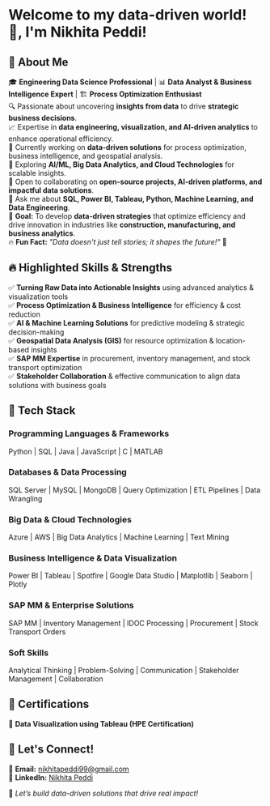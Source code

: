 # Welcome to my data-driven world! 👋, I'm Nikhita Peddi!

## 🚀 About Me

🎓 **Engineering Data Science Professional** | 📊 **Data Analyst & Business Intelligence Expert** | 🏗️ **Process Optimization Enthusiast**  
🔍 Passionate about uncovering **insights from data** to drive **strategic business decisions**.  
📈 Expertise in **data engineering, visualization, and AI-driven analytics** to enhance operational efficiency.  
🔭 Currently working on **data-driven solutions** for process optimization, business intelligence, and geospatial analysis.  
🌱 Exploring **AI/ML, Big Data Analytics, and Cloud Technologies** for scalable insights.  
👯 Open to collaborating on **open-source projects, AI-driven platforms, and impactful data solutions**.  
💬 Ask me about **SQL, Power BI, Tableau, Python, Machine Learning, and Data Engineering**.  
🎯 **Goal:** To develop **data-driven strategies** that optimize efficiency and drive innovation in industries like **construction, manufacturing, and business analytics**.  
🔥 **Fun Fact:** *"Data doesn't just tell stories; it shapes the future!"* 🚀  

## 🔥 Highlighted Skills & Strengths
✅ **Turning Raw Data into Actionable Insights** using advanced analytics & visualization tools  
✅ **Process Optimization & Business Intelligence** for efficiency & cost reduction  
✅ **AI & Machine Learning Solutions** for predictive modeling & strategic decision-making  
✅ **Geospatial Data Analysis (GIS)** for resource optimization & location-based insights  
✅ **SAP MM Expertise** in procurement, inventory management, and stock transport optimization  
✅ **Stakeholder Collaboration** & effective communication to align data solutions with business goals  

## 🔨 Tech Stack

### **Programming Languages & Frameworks**
Python | SQL | Java | JavaScript | C | MATLAB  

### **Databases & Data Processing**
SQL Server | MySQL | MongoDB | Query Optimization | ETL Pipelines | Data Wrangling  

### **Big Data & Cloud Technologies**
Azure | AWS | Big Data Analytics | Machine Learning | Text Mining  

### **Business Intelligence & Data Visualization**
Power BI | Tableau | Spotfire | Google Data Studio | Matplotlib | Seaborn | Plotly  

### **SAP MM & Enterprise Solutions**
SAP MM | Inventory Management | IDOC Processing | Procurement | Stock Transport Orders  

### **Soft Skills**
Analytical Thinking | Problem-Solving | Communication | Stakeholder Management | Collaboration  

## 📜 Certifications

📜 **Data Visualization using Tableau (HPE Certification)**  

## 🚀 Let's Connect!

📧 **Email:** [nikhitapeddi99@gmail.com](mailto:nikhitapeddi99@gmail.com)  
💼 **LinkedIn:** [Nikhita Peddi](https://www.linkedin.com/in/nikhita-peddi/)  


🚀 *Let’s build data-driven solutions that drive real impact!*
